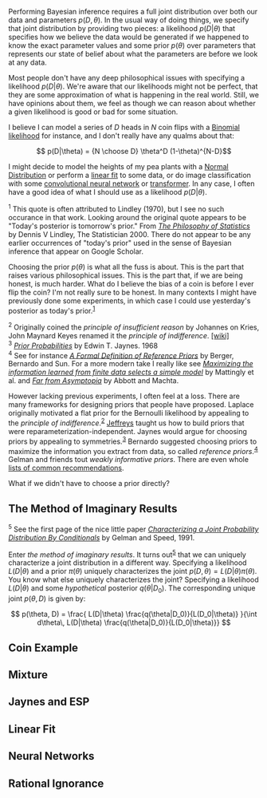 
Performing Bayesian inference requires a full joint distribution over both our
data and parameters $p(D,\theta)$.  In the usual way of doing things, we
specify that joint distribution by providing two pieces: a likelihood
$p(D|\theta)$ that specifies how we believe the data would be
generated if we happened to know the exact parameter values and some prior
$p(\theta)$ over parameters that represents our state of belief about what the
parameters are before we look at any data.

Most people don't have any deep philosophical issues with specifying a
likelihood $p(D|\theta)$. We're aware that our likelihoods might not be
perfect, that they are some approximation of what is happening in the real
world. Still, we have opinions about them, we feel as though we can reason about
whether a given likelihood is good or bad for some situation.

I believe I can model a series of $D$ heads in $N$ coin flips with a [Binomial
likelihood](https://en.wikipedia.org/wiki/Binomial_distribution) for instance,
and I don't really have any qualms about that: 

$$ p(D|\theta) = {N \choose D} \theta^D (1-\theta)^{N-D}$$

I might decide to model the heights of my pea plants with a [Normal
Distribution](https://en.wikipedia.org/wiki/Normal_distribution) or perform a
[linear fit](https://en.wikipedia.org/wiki/Linear_regression) to some data, or
do image classification with some [convolutional neural
network](https://en.wikipedia.org/wiki/Convolutional_neural_network) or
[transformer](https://en.wikipedia.org/wiki/Transformer_(machine_learning_model)). In any case, I often have a good idea of what I should use as a likelihood $p(D|\theta)$.

<aside><sup id="yesterday">1</sup>
This quote is often attributed to Lindley (1970), but I see no such occurance in that work. Looking around the original quote appears to be "Today's posterior is tomorrow's prior." From <a href="https://people.umass.edu/stanek/pubhlth892d/Lindley-The-Statist-2000.pdf"><i>The Philosophy of Statistics</i></a> by Dennis V Lindley, The Statistician 2000.  There do not appear to be any earlier occurrences of "today's prior" used in the sense of Bayesian inference that appear on Google Scholar.
</aside>

Choosing the prior $p(\theta)$ is what all the fuss is about.  This is the part that raises various philosophical issues.  This is the part that, if we are being honest, is much harder.  What do I believe the bias of a coin is before I ever flip the coin?  I'm not really sure to be honest.  In many contexts I might have previously done some experiments, in which case I could use yesterday's posterior as today's prior.<sup><a href="#yesterday">1</a></sup>

<aside><sup id="indifference">2</sup>
Originally coined the <i>principle of insufficient reason</i> by Johannes on Kries, John Maynard Keyes renamed it the <i>principle of indifference</i>. <a href="https://en.wikipedia.org/wiki/Principle_of_indifference#History">[wiki]</a>
</aside>

<aside><sup id="jaynes-priors">3</sup>
    <a href="https://bayes.wustl.edu/etj/articles/prior.pdf"><i>Prior Probabilities</i></a> by Edwin T. Jaynes. 1968
</aside>

<aside><sup id="reference">4</sup>
See for instance <a href="https://arxiv.org/pdf/0904.0156.pdf"><i>A Formal Definition of Reference Priors</i></a> by Berger, Bernardo and Sun.  For a more modern take I really like see <a href="https://arxiv.org/abs/1705.01166"><i>Maximizing the information learned from finite data selects a simple model</i></a> by Mattingly et al. and <a href="https://arxiv.org/abs/2205.03343"><i>Far from Asymptopia</i></a> by Abbott and Machta.
</aside>

However lacking previous experiments, I often feel at a loss. There are many frameworks for designing priors that people have proposed.  Laplace originally motivated a flat prior for the Bernoulli likelihood by appealing to the *principle of indifference*.<sup><a href="#indifference">2</a></sup> 
<a href="https://en.wikipedia.org/wiki/Jeffreys_prior">Jeffreys</a> taught us how to build priors that were reparameterization-independent.
Jaynes would argue for choosing priors by appealing to symmetries.<sup><a href="#jaynes-priors">3</a></sup> Bernardo suggested choosing priors to maximize the information you extract from data, so called <i>reference priors</i>.<sup><a href="#reference">4</a></sup> Gelman and friends tout <i>weakly informative priors</i>. 
There are even whole [lists of common recommendations](https://github.com/stan-dev/stan/wiki/Prior-Choice-Recommendations).

What if we didn't have to choose a prior directly?

## The Method of Imaginary Results

<aside><sup id="gelman-speed">5</sup>
See the first page of the nice little paper <a href="http://www.stat.columbia.edu/~gelman/research/published/GelmanSpeed.pdf"><i>Characterizing a Joint Probability Distribution By Conditionals</i></a> by Gelman and Speed, 1991.
</aside>

Enter *the method of imaginary results*.  It turns out<sup><a href="#gelman-speed">5</a></sup> that we can uniquely characterize a joint distribution in a different way.  Specifying a likelihood $L(D|\theta)$ and a prior $\pi(\theta)$ uniquely characterizes the joint $p(D,\theta) = L(D|\theta)\pi(\theta)$.  You know what else uniquely characterizes the joint? Specifying a likelihood $L(D|\theta)$ and some *hypothetical* posterior $q(\theta|D_0)$. The corresponding unique joint $p(\theta,D)$ is given by:

$$ p(\theta, D) = \frac{ L(D|\theta) \frac{q(\theta|D_0)}{L(D_0|\theta)} }{\int d\theta\, L(D|\theta) \frac{q(\theta|D_0)}{L(D_0|\theta)}}  $$


## Coin Example


## Mixture

## Jaynes and ESP


## Linear Fit


## Neural Networks


## Rational Ignorance